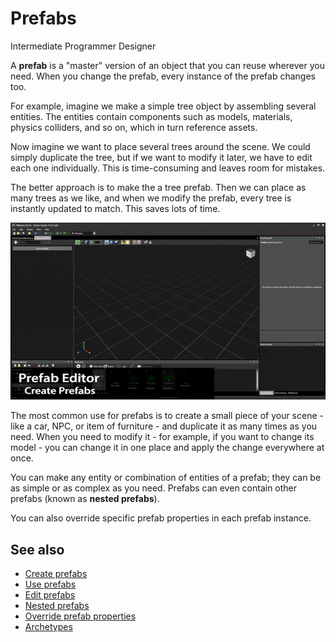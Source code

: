 # Prefabs
<span class="label label-doc-level">Intermediate</span>
<span class="label label-doc-audience">Programmer</span>
<span class="label label-doc-audience">Designer</span>

A **prefab** is a "master" version of an object that you can reuse wherever you need. When you change the prefab, every instance of the prefab changes too.

For example, imagine we make a simple tree object by assembling several entities. The entities contain components such as models, materials, physics colliders, and so on, which in turn reference assets. 

Now imagine we want to place several trees around the scene. We could simply duplicate the tree, but if we want to modify it later, we have to edit each one individually. This is time-consuming and leaves room for mistakes.

The better approach is to make the a tree prefab. Then we can place as many trees as we like, and when we modify the prefab, every tree is instantly updated to match. This saves lots of time.

![Creating trees with prefabs](media/create-prefab-trees.gif)

The most common use for prefabs is to create a small piece of your scene - like a car, NPC, or item of furniture - and duplicate it as many times as you need. When you need to modify it - for example, if you want to change its model - you can change it in one place and apply the change everywhere at once.

You can make any entity or combination of entities of a prefab; they can be as simple or as complex as you need. Prefabs can even contain other prefabs (known as **nested prefabs**).

You can also override specific prefab properties in each prefab instance.

## See also

* [Create prefabs](create-a-prefab.md)
* [Use prefabs](use-prefabs.md)
* [Edit prefabs](edit-prefabs.md)
* [Nested prefabs](nested-prefabs.md)
* [Override prefab properties](override-prefab-properties.md)
* [Archetypes](archetypes.md)